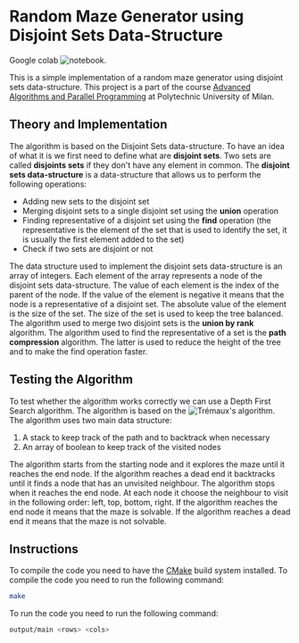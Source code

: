 # Random Maze Generator using Disjoint Sets Data-Structure

Google colab ![notebook](https://colab.research.google.com/drive/15ZASwkjss7a_Pg8qqG4KitJWukR0nDj7?usp=sharing).

This is a simple implementation of a random maze generator using disjoint sets data-structure. This project is a part of the course [Advanced Algorithms and Parallel Programming](https://www4.ceda.polimi.it/manifesti/manifesti/controller/ManifestoPublic.do?EVN_DETTAGLIO_RIGA_MANIFESTO=evento&aa=2022&k_cf=225&k_corso_la=481&k_indir=T2A&codDescr=095946&lang=EN&semestre=1&idGruppo=4475&idRiga=281839) at Polytechnic University of Milan.

## Theory and Implementation

The algorithm is based on the Disjoint Sets data-structure. To have an idea of what it is we first need to define what are  **disjoint sets**. Two sets are called **disjoints sets** if they don't have any element in common. The **disjoint sets data-structure** is a data-structure that allows us to perform the following operations:
- Adding new sets to the disjoint set
- Merging disjoint sets to a single disjoint set using the **union** operation
- Finding representative of a disjoint set using the **find** operation (the representative is the element of the set that is used to identify the set, it is usually the first element added to the set)
- Check if two sets are disjoint or not

The data structure used to implement the disjoint sets data-structure is an array of integers. Each element of the array represents a node of the disjoint sets data-structure. The value of each element is the index of the parent of the node. If the value of the element is negative it means that the node is a representative of a disjoint set. The absolute value of the element is the size of the set. The size of the set is used to keep the tree balanced. The algorithm used to merge two disjoint sets is the **union by rank** algorithm. The algorithm used to find the representative of a set is the **path compression** algorithm. The latter is used to reduce the height of the tree and to make the find operation faster.

## Testing the Algorithm
To test whether the algorithm works correctly we can use a Depth First Search algorithm. The algorithm is based on the ![Trémaux's algorithm](https://www.wikiwand.com/en/Maze_solving_algorithm#Tr%C3%A9maux's_algorithm). The algorithm uses two main data structure:
1. A stack to keep track of the path and to backtrack when necessary
2. An array of boolean to keep track of the visited nodes

The algorithm starts from the starting node and it explores the maze until it reaches the end node. If the algorithm reaches a dead end it backtracks until it finds a node that has an unvisited neighbour. The algorithm stops when it reaches the end node. At each node it choose the neighbour to visit in the following order: left, top, bottom, right. If the algorithm reaches the end node it means that the maze is solvable. If the algorithm reaches a dead end it means that the maze is not solvable.

## Instructions
To compile the code you need to have the [CMake](https://cmake.org/) build system installed. To compile the code you need to run the following command:
```bash
make
```

To run the code you need to run the following command:
```bash
output/main <rows> <cols>
```